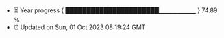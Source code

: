 - ⏳ Year progress { ██████████████████████▁▁▁▁▁▁▁▁ } 74.89 %
- ⏰ Updated on Sun, 01 Oct 2023 08:19:24 GMT

